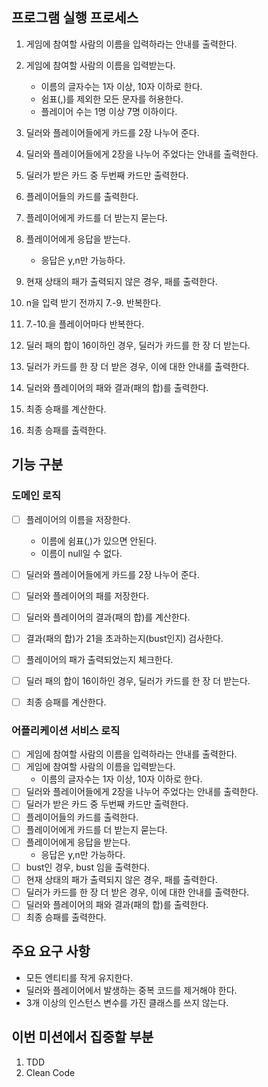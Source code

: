 ## 프로그램 실행 프로세스

1. 게임에 참여할 사람의 이름을 입력하라는 안내를 출력한다.
2. 게임에 참여할 사람의 이름을 입력받는다.
    - 이름의 글자수는 1자 이상, 10자 이하로 한다.
    - 쉼표(,)를 제외한 모든 문자를 허용한다.
    - 플레이어 수는 1명 이상 7명 이하이다.
3. 딜러와 플레이어들에게 카드를 2장 나누어 준다.
4. 딜러와 플레이어들에게 2장을 나누어 주었다는 안내를 출력한다.
5. 딜러가 받은 카드 중 두번째 카드만 출력한다.
6. 플레이어들의 카드를 출력한다.

7. 플레이어에게 카드를 더 받는지 묻는다.
8. 플레이어에게 응답을 받는다.
   - 응답은 y,n만 가능하다. 
9. 현재 상태의 패가 출력되지 않은 경우, 패를 출력한다.
10. n을 입력 받기 전까지 7.-9. 반복한다.
11. 7.-10.을 플레이어마다 반복한다.

12. 딜러 패의 합이 16이하인 경우, 딜러가 카드를 한 장 더 받는다.
13. 딜러가 카드를 한 장 더 받은 경우, 이에 대한 안내를 출력한다.

14. 딜러와 플레이어의 패와 결과(패의 합)를 출력한다.

15. 최종 승패를 계산한다.
16. 최종 승패를 출력한다.

## 기능 구분

### 도메인 로직
- [ ] 플레이어의 이름을 저장한다.
  - 이름에 쉼표(,)가 있으면 안된다.
  - 이름이 null일 수 없다.
- [ ] 딜러와 플레이어들에게 카드를 2장 나누어 준다.
- [ ] 딜러와 플레이어의 패를 저장한다.
- [ ] 딜러와 플레이어의 결과(패의 합)를 계산한다.
- [ ] 결과(패의 합)가 21을 초과하는지(bust인지) 검사한다.
- [ ] 플레이어의 패가 출력되었는지 체크한다.
- [ ] 딜러 패의 합이 16이하인 경우, 딜러가 카드를 한 장 더 받는다.
- [ ] 최종 승패를 계산한다.


### 어플리케이션 서비스 로직

- [ ] 게임에 참여할 사람의 이름을 입력하라는 안내를 출력한다.
- [ ] 게임에 참여할 사람의 이름을 입력받는다.
  - 이름의 글자수는 1자 이상, 10자 이하로 한다.
- [ ] 딜러와 플레이어들에게 2장을 나누어 주었다는 안내를 출력한다.
- [ ] 딜러가 받은 카드 중 두번째 카드만 출력한다. 
- [ ] 플레이어들의 카드를 출력한다. 
- [ ] 플레이어에게 카드를 더 받는지 묻는다. 
- [ ] 플레이어에게 응답을 받는다.
  - 응답은 y,n만 가능하다.
- [ ] bust인 경우, bust 임을 출력한다.
- [ ] 현재 상태의 패가 출력되지 않은 경우, 패를 출력한다.
- [ ] 딜러가 카드를 한 장 더 받은 경우, 이에 대한 안내를 출력한다.
- [ ] 딜러와 플레이어의 패와 결과(패의 합)를 출력한다.
- [ ] 최종 승패를 출력한다.

## 주요 요구 사항
- 모든 엔티티를 작게 유지한다.
- 딜러와 플레이어에서 발생하는 중복 코드를 제거해야 한다.
- 3개 이상의 인스턴스 변수를 가진 클래스를 쓰지 않는다.

## 이번 미션에서 집중할 부분
1. TDD
2. Clean Code
